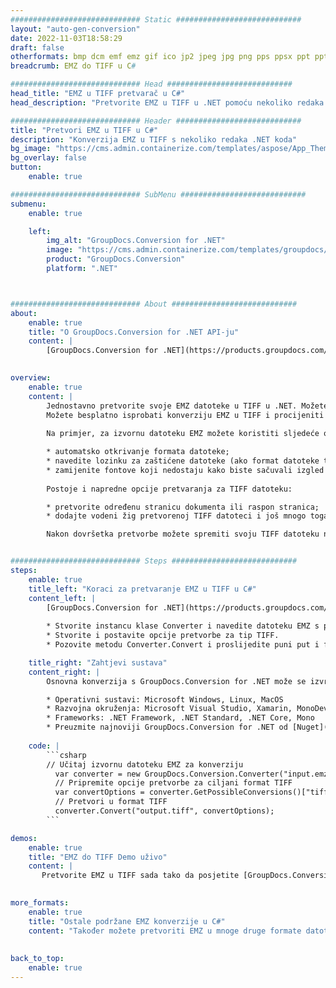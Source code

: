 ```yaml
---
############################# Static ############################
layout: "auto-gen-conversion"
date: 2022-11-03T18:58:29
draft: false
otherformats: bmp dcm emf emz gif ico jp2 jpeg jpg png pps ppsx ppt pptx psb psd svg svgz tga tif tiff webp wmf wmz
breadcrumb: EMZ do TIFF u C#

############################# Head ############################
head_title: "EMZ u TIFF pretvarač u C#"
head_description: "Pretvorite EMZ u TIFF u .NET pomoću nekoliko redaka koda. Koristite GroupDocs Document Conversion API za pretvaranje preko 160 formata datoteka."

############################# Header ############################
title: "Pretvori EMZ u TIFF u C#"
description: "Konverzija EMZ u TIFF s nekoliko redaka .NET koda"
bg_image: "https://cms.admin.containerize.com/templates/aspose/App_Themes/V3/images/bg/header1.png"
bg_overlay: false
button:
    enable: true

############################# SubMenu ############################
submenu:
    enable: true

    left:
        img_alt: "GroupDocs.Conversion for .NET"
        image: "https://cms.admin.containerize.com/templates/groupdocs/images/product-logos/90x90-noborder/groupdocs-conversion-net.png"
        product: "GroupDocs.Conversion"
        platform: ".NET"



############################# About ############################
about:
    enable: true
    title: "O GroupDocs.Conversion for .NET API-ju"
    content: |
        [GroupDocs.Conversion for .NET](https://products.groupdocs.com/conversion/net/) može se koristiti za pretvaranje Microsoft Worda, Excela, PowerPointa, PDF-a, Visio i drugih formata. GroupDocs.Conversion je samostalni API koji je prikladan za pozadinske i interne sustave gdje su potrebne visoke performanse. Ne ovisi o softveru poput Microsofta ili Open Officea.
    

overview:
    enable: true
    content: |
        Jednostavno pretvorite svoje EMZ datoteke u TIFF u .NET. Možete koristiti samo nekoliko C# linija koda na bilo kojoj platformi po vašem izboru kao što su - Windows, Linux, macOS.
        Možete besplatno isprobati konverziju EMZ u TIFF i procijeniti kvalitetu rezultata konverzije. Uz jednostavne scenarije konverzije datoteka, možete isprobati naprednije opcije za učitavanje izvorne EMZ datoteke i za spremanje izlaznog TIFF rezultata. 
        
        Na primjer, za izvornu datoteku EMZ možete koristiti sljedeće opcije učitavanja:

        * automatsko otkrivanje formata datoteke;
        * navedite lozinku za zaštićene datoteke (ako format datoteke to podržava);
        * zamijenite fontove koji nedostaju kako biste sačuvali izgled dokumenta.
        
        Postoje i napredne opcije pretvaranja za TIFF datoteku:

        * pretvorite određenu stranicu dokumenta ili raspon stranica;
        * dodajte vodeni žig pretvorenoj TIFF datoteci i još mnogo toga.

        Nakon dovršetka pretvorbe možete spremiti svoju TIFF datoteku na lokalnu stazu datoteke ili bilo koju pohranu treće strane kao što su FTP, Amazon S3, Google Drive, Dropbox itd. Imajte na umu - da pretvorite EMZ u {{ TO}} nema potrebe za instaliranjem bilo kakvog dodatnog softvera - poput MS Officea, Open Officea, Adobe Acrobat Readera itd.


############################# Steps ############################
steps:
    enable: true
    title_left: "Koraci za pretvaranje EMZ u TIFF u C#"
    content_left: |
        [GroupDocs.Conversion for .NET](https://products.groupdocs.com/conversion/net/) programerima olakšava pretvaranje EMZ datoteke u TIFF s nekoliko redaka koda.
        
        * Stvorite instancu klase Converter i navedite datoteku EMZ s punim putem
        * Stvorite i postavite opcije pretvorbe za tip TIFF.
        * Pozovite metodu Converter.Convert i proslijedite puni put i format (TIFF) kao parametar

    title_right: "Zahtjevi sustava"
    content_right: |
        Osnovna konverzija s GroupDocs.Conversion for .NET može se izvršiti u samo nekoliko jednostavnih koraka. Naši API-ji podržani su na svim glavnim platformama i operativnim sustavima. Prije izvršavanja koda u nastavku, provjerite imate li sljedeće preduvjete instalirane na vašem sustavu.

        * Operativni sustavi: Microsoft Windows, Linux, MacOS
        * Razvojna okruženja: Microsoft Visual Studio, Xamarin, MonoDevelop
        * Frameworks: .NET Framework, .NET Standard, .NET Core, Mono
        * Preuzmite najnoviji GroupDocs.Conversion for .NET od [Nuget](https://www.nuget.org/packages/groupdocs.conversion)
         
    code: |
        ```csharp    
        // Učitaj izvornu datoteku EMZ za konverziju
          var converter = new GroupDocs.Conversion.Converter("input.emz");
          // Pripremite opcije pretvorbe za ciljani format TIFF
          var convertOptions = converter.GetPossibleConversions()["tiff"].ConvertOptions;
          // Pretvori u format TIFF
          converter.Convert("output.tiff", convertOptions);
        ```

demos:
    enable: true
    title: "EMZ do TIFF Demo uživo"
    content: |
       Pretvorite EMZ u TIFF sada tako da posjetite [GroupDocs.Conversion App](https://products.groupdocs.app/conversion/family) web mjesto. Online demo ima sljedeće prednosti
          

more_formats:
    enable: true
    title: "Ostale podržane EMZ konverzije u C#"
    content: "Također možete pretvoriti EMZ u mnoge druge formate datoteka. Pogledajte popis u nastavku."
       
       
back_to_top:
    enable: true
---
```

